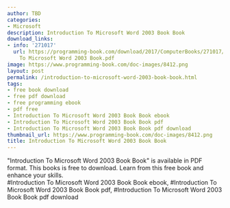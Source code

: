 ```yaml
---
author: TBD
categories:
- Microsoft
description: Introduction To Microsoft Word 2003 Book Book
download_links:
- info: '271017'
  url: https://programming-book.com/download/2017/ComputerBooks/271017/Introduction
    To Microsoft Word 2003 Book.pdf
image: https://www.programming-book.com/doc-images/8412.png
layout: post
permalink: /introduction-to-microsoft-word-2003-book-book.html
tags:
- free book download
- free pdf download
- free programming ebook
- pdf free
- Introduction To Microsoft Word 2003 Book Book ebook
- Introduction To Microsoft Word 2003 Book Book pdf
- Introduction To Microsoft Word 2003 Book Book pdf download
thumbnail_url: https://www.programming-book.com/doc-images/8412.png
title: Introduction To Microsoft Word 2003 Book Book
---
```


 
<div class="item-desc text-justify">
  "Introduction To Microsoft Word 2003 Book Book" is available in PDF format. This books is free to download. Learn from this free book and enhance your skills.
  <br>
  #Introduction To Microsoft Word 2003 Book Book ebook, #Introduction To Microsoft Word 2003 Book Book pdf, #Introduction To Microsoft Word 2003 Book Book pdf download
</div>